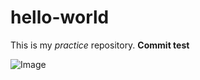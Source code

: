 # hello-world
This is my _practice_ repository. 
**Commit test**

![Image](file:///Users/sonder/Desktop/IMG_2019.jpg)
